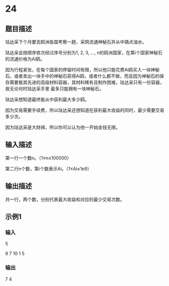 # 24 

## 题目描述

珐达采下个月要去鸥洲各国考察一趟，采购流通神秘石并从中搞点油水。

珐达采会按顺序依次经过序号分别为1, 2, 3, …, n的鸥洲国家，在第i个国家神秘石的流通价格为Ai鸥。

因为行程紧张，在每个国家的停留时间有限，所以他只能花费Ai鸥买入一块神秘石，或者卖出一块手中的神秘石获得Ai鸥，或者什么都不做，而且因为神秘石的保存需要极其先进的高级材料容器，其材料稀有且制作困难，珐达采只有一份容器，故无论何时珐达采手里 最多只能拥有一块神秘石。

珐达采想知道最终能从中获利最大多少鸥。

因为交易需要手续费，所以珐达采还想知道在获利最大收益的同时，最少需要交易多少次。

因为珐达采是大财阀，所以你可以认为他一开始金钱无限。

## 输入描述

第一行一个数n。（1≤n≤100000）

第二行n个数，第i个数表示Ai。（1≤Ai≤1e9）

## 输出描述

共一行，两个数，分别代表最大收益和对应的最少交易次数。

## 示例1

### 输入

5

9 7 10 1 5

### 输出

7 4
